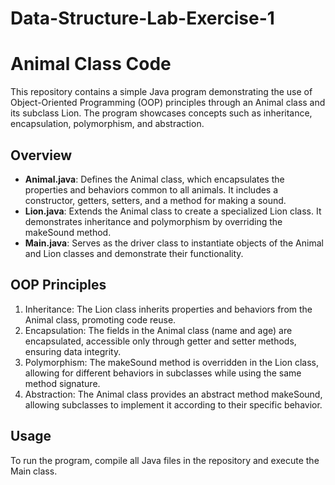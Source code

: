 # Data-Structure-Lab-Exercise-1
# Animal Class Code

This repository contains a simple Java program demonstrating the use of Object-Oriented Programming (OOP) principles through an Animal class and its subclass Lion. The program showcases concepts such as inheritance, encapsulation, polymorphism, and abstraction.

## Overview
- **Animal.java**: Defines the Animal class, which encapsulates the properties and behaviors common to all animals. It includes a constructor, getters, setters, and a method for making a sound.
- **Lion.java**: Extends the Animal class to create a specialized Lion class. It demonstrates inheritance and polymorphism by overriding the makeSound method.
- **Main.java**: Serves as the driver class to instantiate objects of the Animal and Lion classes and demonstrate their functionality.

## OOP Principles
1. Inheritance: The Lion class inherits properties and behaviors from the Animal class, promoting code reuse.
2. Encapsulation: The fields in the Animal class (name and age) are encapsulated, accessible only through getter and setter methods, ensuring data integrity.
3. Polymorphism: The makeSound method is overridden in the Lion class, allowing for different behaviors in subclasses while using the same method signature.
4. Abstraction: The Animal class provides an abstract method makeSound, allowing subclasses to implement it according to their specific behavior.

## Usage

To run the program, compile all Java files in the repository and execute the Main class.


